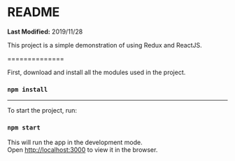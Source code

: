 
README
==============

**Last Modified:** 2019/11/28

This project is a simple demonstration of using Redux and ReactJS.


==============

First, download and install all the modules used in the project.

### `npm install`


---

To start the project, run:

### `npm start`


This will run the app in the development mode.<br />
Open [http://localhost:3000](http://localhost:3000) to view it in the browser.

